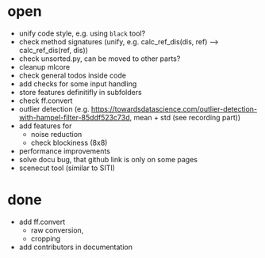 # open
* unify code style, e.g. using `black` tool?
* check method signatures (unify, e.g. calc_ref_dis(dis, ref) --> calc_ref_dis(ref, dis))
* check unsorted.py, can be moved to other parts?
* cleanup mlcore
* check general todos inside code
* add checks for some input handling
* store features definitifly in subfolders
* check ff.convert
* outlier detection (e.g. https://towardsdatascience.com/outlier-detection-with-hampel-filter-85ddf523c73d, mean + std (see recording part))
* add features for
    * noise reduction
    * check blockiness (8x8)
* performance improvements
* solve docu bug, that github link is only on some pages
* scenecut tool (similar to SITI)

# done
* add ff.convert
    * raw conversion,
    * cropping
* add contributors in documentation
